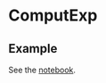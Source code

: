 # ComputExp

## Example

See the [notebook](https://github.com/mohamed82008/ComputExp.jl/blob/master/test/TestComputationalExperiments.ipynb).
